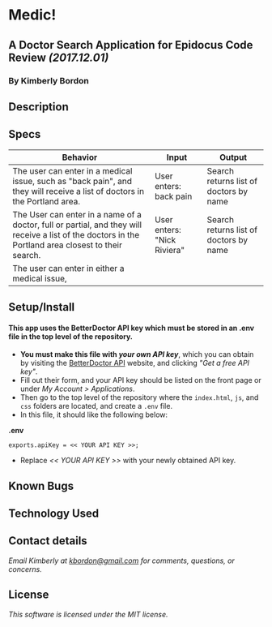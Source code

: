 # Medic!
## A Doctor Search Application for Epidocus Code Review _(2017.12.01)_
### By Kimberly Bordon

## Description

## Specs
| Behavior | Input | Output |
|-|-|-|
| The user can enter in a medical issue, such as "back pain", and they will receive a list of doctors in the Portland area. | User enters:<br> back pain | Search returns list of doctors by name |
| The User can enter in a name of a doctor, full or partial, and they will receive a list of the doctors in the Portland area closest to their search. | User enters: "Nick Riviera" | Search returns list of doctors by name |
| The user can enter in either a medical issue,
## Setup/Install
#### This app uses the BetterDoctor API key which must be stored in an .env file in the top level of the repository.

* **You must make this file with _your own API key_**, which you can obtain by visiting the [BetterDoctor API](https://developer.betterdoctor.com/) website, and clicking _"Get a free API key"_.
* Fill out their form, and your API key should be listed on the front page or under _My Account > Applications_.
* Then go to the top level of the repository where the `index.html`, `js`, and `css` folders are located, and create a `.env` file.
* In this file, it should like the following below:

**.env**
```
exports.apiKey = << YOUR API KEY >>;
```
* Replace _<< YOUR API KEY >>_ with your newly obtained API key.



## Known Bugs
## Technology Used
## Contact details
_Email Kimberly at [kbordon@gmail.com](mailto:kbordon@gmail.com) for comments, questions, or concerns._
## License
_This software is licensed under the MIT license._
